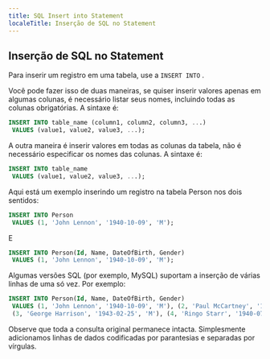 ```yaml
---
title: SQL Insert into Statement
localeTitle: Inserção de SQL no Statement
---
```

## Inserção de SQL no Statement

Para inserir um registro em uma tabela, use a `INSERT INTO` .

Você pode fazer isso de duas maneiras, se quiser inserir valores apenas em algumas colunas, é necessário listar seus nomes, incluindo todas as colunas obrigatórias. A sintaxe é:

```sql
INSERT INTO table_name (column1, column2, column3, ...) 
 VALUES (value1, value2, value3, ...); 
```

A outra maneira é inserir valores em todas as colunas da tabela, não é necessário especificar os nomes das colunas. A sintaxe é:

```sql
INSERT INTO table_name 
 VALUES (value1, value2, value3, ...); 
```

Aqui está um exemplo inserindo um registro na tabela Person nos dois sentidos:

```sql
INSERT INTO Person 
 VALUES (1, 'John Lennon', '1940-10-09', 'M'); 
```

E

```sql
INSERT INTO Person(Id, Name, DateOfBirth, Gender) 
 VALUES (1, 'John Lennon', '1940-10-09', 'M'); 
```

Algumas versões SQL (por exemplo, MySQL) suportam a inserção de várias linhas de uma só vez. Por exemplo:

```sql
INSERT INTO Person(Id, Name, DateOfBirth, Gender) 
 VALUES (1, 'John Lennon', '1940-10-09', 'M'), (2, 'Paul McCartney', '1942-06-18', 'M'), 
 (3, 'George Harrison', '1943-02-25', 'M'), (4, 'Ringo Starr', '1940-07-07', 'M') 
```

Observe que toda a consulta original permanece intacta. Simplesmente adicionamos linhas de dados codificadas por parantesias e separadas por vírgulas.